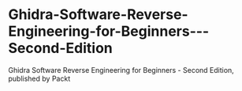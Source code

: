 # Ghidra-Software-Reverse-Engineering-for-Beginners---Second-Edition
Ghidra Software Reverse Engineering for Beginners - Second Edition, published by Packt
